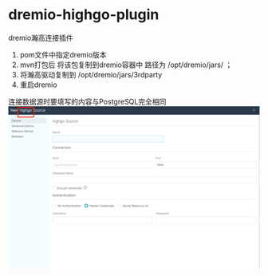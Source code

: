 # dremio-highgo-plugin
dremio瀚高连接插件
1. pom文件中指定dremio版本
2. mvn打包后 将该包复制到dremio容器中 路径为 /opt/dremio/jars/ ；
3. 将瀚高驱动复制到 /opt/dremio/jars/3rdparty
4. 重启dremio

连接数据源时要填写的内容与PostgreSQL完全相同
![img.png](doc/img.png)